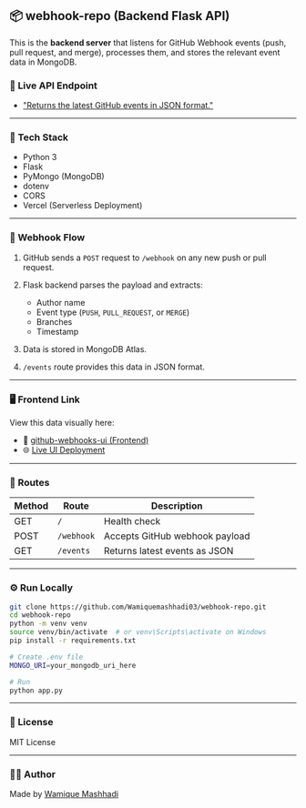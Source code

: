 
## 📦 webhook-repo (Backend Flask API)

This is the **backend server** that listens for GitHub Webhook events (push, pull request, and merge), processes them, and stores the relevant event data in MongoDB.

### 🔗 Live API Endpoint

* ["Returns the latest GitHub events in JSON format."](https://webhook-repo-three.vercel.app/events)
  

---

### 🧠 Tech Stack

* Python 3
* Flask
* PyMongo (MongoDB)
* dotenv
* CORS
* Vercel (Serverless Deployment)

---

### 🔄 Webhook Flow

1. GitHub sends a `POST` request to `/webhook` on any new push or pull request.
2. Flask backend parses the payload and extracts:

   * Author name
   * Event type (`PUSH`, `PULL_REQUEST`, or `MERGE`)
   * Branches
   * Timestamp
3. Data is stored in MongoDB Atlas.
4. `/events` route provides this data in JSON format.

---

### 🖥️ Frontend Link

View this data visually here:

* 🔗 [github-webhooks-ui (Frontend)](https://github.com/Wamiquemashhadi03/github-webhooks-ui)
* 🌐 [Live UI Deployment](https://github-webhooks-ui.vercel.app)

---

### 📁 Routes

| Method | Route      | Description                    |
| ------ | ---------- | ------------------------------ |
| GET    | `/`        | Health check                   |
| POST   | `/webhook` | Accepts GitHub webhook payload |
| GET    | `/events`  | Returns latest events as JSON  |

---

### ⚙️ Run Locally

```bash
git clone https://github.com/Wamiquemashhadi03/webhook-repo.git
cd webhook-repo
python -m venv venv
source venv/bin/activate  # or venv\Scripts\activate on Windows
pip install -r requirements.txt

# Create .env file
MONGO_URI=your_mongodb_uri_here

# Run
python app.py
```

---

### 📜 License

MIT License

---

### 👨‍💻 Author

Made by [Wamique Mashhadi](https://github.com/Wamiquemashhadi03)
